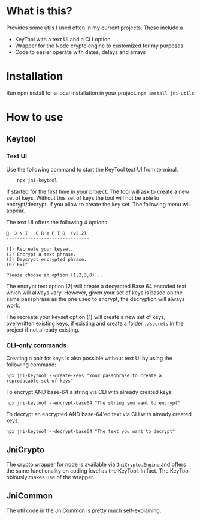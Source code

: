 # What is this?

Provides some utils I used often in my current projects.
These include a 
* KeyTool with a text UI and a CLI option
* Wrapper for the Node crypto engine to customized for my purposes
* Code to easier operate with dates, delays and arrays

# Installation
Run npm install for a local installation in your project.
`npm install jni-utils`

# How to use

## Keytool

### Text UI
Use the following command to start the KeyTool text UI from terminal.
```
    npx jni-keytool
```
If started for the first time in your project. The tool will ask to create a new set of keys.
Without this set of keys the tool will not be able to encrypt/decrypt.
If you allow to create the key set. The following menu will appear.

The text UI offers the following 4 options
```
🔑  J N I   C R Y P T O  (v2.2)
-------------------------------

(1) Recreate your keyset.
(2) Encrypt a text phrase.
(3) Deycrypt encrypted phrase.
(0) Exit.

Please choose an option (1,2,3,0)...
```

The encrypt text option (2) will create a decyrpted Base 64 encoded text which will always vary.
However, given your set of keys is based on the same passphrase as the one used to encrypt,
the decryption will always work.

The recreate your keyset option (1) will create a new set of keys, overwritten existing keys,
if existing and create a folder `./secrets` in the project if not already existing.

### CLI-only commands

Creating a pair for keys is also possible without text UI by using the following command:
```
npx jni-keytool --create-keys "Your passphrase to create a reproducable set of keys"
```

To encrypt AND base-64 a string via CLI with already created keys:
```
npx jni-keytool --encrypt-base64 "The string you want to encrypt"
```

To decrypt an encrypted AND base-64'ed text via CLI with already created keys:
```
npx jni-keytool --decrypt-base64 "The text you want to decrypt"
```

## JniCrypto

The crypto wrapper for node is available via `JniCrypto.Engine` and offers the same functionality
on coding level as the KeyTool. In fact. The KeyTool obiously makes use of the wrapper.

## JniCommon
The util code in the JniCommon is pretty much self-explaining.